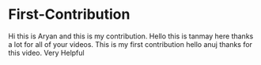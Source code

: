 # First-Contribution
Hi this is Aryan and this is my contribution.
Hello this is tanmay here thanks a lot for all of your videos.
This is my first contribution
hello anuj thanks for this video. Very Helpful
